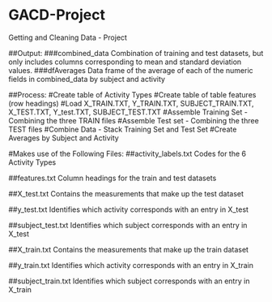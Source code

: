 # GACD-Project
Getting and Cleaning Data - Project

##Output:
###combined_data
Combination of training and test datasets, but only includes columns corresponding to mean and standard deviation values.
###dfAverages
Data frame of the average of each of the numeric fields in combined_data by subject and activity

##Process:
#Create table of Activity Types
#Create table of table features (row headings)
#Load X_TRAIN.TXT, Y_TRAIN.TXT, SUBJECT_TRAIN.TXT, X_TEST.TXT, Y_test.TXT, SUBJECT_TEST.TXT
#Assemble Training Set - Combining the three TRAIN files
#Assemble Test set - Combining the three TEST files
#Combine Data - Stack Training Set and Test Set
#Create Averages by Subject and Activity


#Makes use of the Following Files:
##activity_labels.txt
Codes for the 6 Activity Types

##features.txt
Column headings for the train and test datasets

##X_test.txt
Contains the measurements that make up the test dataset

##y_test.txt
Identifies which activity corresponds with an entry in X_test

##subject_test.txt
Identifies which subject corresponds with an entry in X_test

##X_train.txt
Contains the measurements that make up the train dataset

##y_train.txt
Identifies which activity corresponds with an entry in X_train

##subject_train.txt
Identifies which subject corresponds with an entry in X_train

